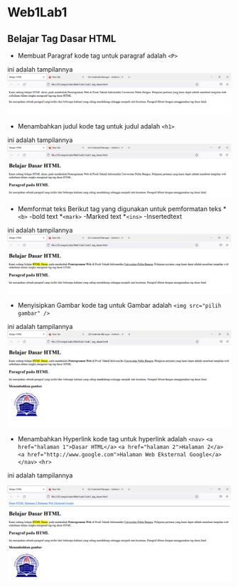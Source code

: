 # Web1Lab1
## Belajar Tag Dasar HTML

* Membuat Paragraf
kode tag untuk paragraf adalah `<P>`

ini adalah tampilannya
![Gambar 1](scrennshot/ss1.PNG)

* Menambahkan judul
kode tag untuk judul adalah `<h1>`

ini adalah tampilannya
![Gambar 2](scrennshot/ss2.PNG)

* Memformat teks
Berikut tag yang digunakan untuk pemformatan teks
*`<b>` -bold text
*`<mark>` -Marked text
*`<ins>` -Insertedtext

ini adalah tampilannya
![Gambar 3](scrennshot/ss3.PNG)

* Menyisipkan Gambar
kode tag untuk Gambar adalah `<img src="pilih gambar" />`

ini adalah tampilannya
![Gambar 4](scrennshot/ss4.PNG)

* Menambahkan Hyperlink
kode tag untuk hyperlink adalah
`<nav>`
`<a href="halaman 1">Dasar HTML</a>`
`<a href="halaman 2">Halaman 2</a>`
`<a href="http://www.google.com">Halaman Web Eksternal Google</a>`
`</nav>`
`<hr>`

ini adalah tampilannya

![Gambar 5](scrennshot/ss5.PNG)


